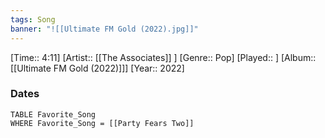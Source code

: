 ```yaml
---
tags: Song  
banner: "![[Ultimate FM Gold (2022).jpg]]"
---
```

[Time:: 4:11]
[Artist:: [[The Associates]] ]
[Genre:: Pop]
[Played:: ]
[Album:: [[Ultimate FM Gold (2022)]]]
[Year:: 2022]
### Dates
````dataview
TABLE Favorite_Song
WHERE Favorite_Song = [[Party Fears Two]]
````